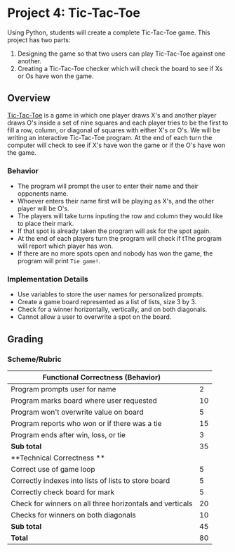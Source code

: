 # Project 4: Tic-Tac-Toe

Using Python, students will create a complete Tic-Tac-Toe game. This project has two parts: 
1. Designing the game so that two users can play Tic-Tac-Toe against one another.
2. Creating a Tic-Tac-Toe checker which will check the board to see if Xs or Os have won the game. 

## Overview
[Tic-Tac-Toe](http://www.merriam-webster.com/dictionary/tic-tac-toe) is a game in which one player draws X's and another player draws O's inside a set of nine squares and each player tries to be the first to fill a row, column, or diagonal of squares with either X's or O's. We will be writing an interactive Tic-Tac-Toe program. At the end of each turn the computer will check to see if X's have won the game or if the O's have won the game. 

### Behavior
* The program will prompt the user to enter their name and their opponents name. 
* Whoever enters their name first will be playing as X's, and the other player will be O's. 
* The players will take turns inputing the row and column they would like to place their mark. 
* If that spot is already taken the program will ask for the spot again. 
* At the end of each players turn the program will check if tThe program will report which player has won.
* If there are no more spots open and nobody has won the game, the program will print `Tie game!`.

### Implementation Details
* Use variables to store the user names for personalized prompts.
* Create a game board represented as a list of lists, size 3 by 3.
* Check for a winner horizontally, vertically, and on both diagonals.
* Cannot allow a user to overwrite a spot on the board.

## Grading 
### Scheme/Rubric
| **Functional Correctness (Behavior)**                                |     |
| --------------------------------------------------------------- |-----|
| Program prompts user for name | 2   |
| Program marks board where user requested| 10|
| Program won't overwrite value on board | 5   |
| Program reports who won or if there was a tie             | 15  |
| Program ends after win, loss, or tie       | 3  |
| **Sub total**                                                   | 35  |
| **Technical Correctness   **                                    |     |
| Correct use of game loop                                        | 5  |
| Correctly indexes into lists of lists to store board            | 5  |
| Correctly check board for mark                                  | 5  |
| Check for winners on all three horizontals and verticals        | 20  |
| Checks for winners on both diagonals                            | 10  |
| **Sub total**                                                   | 45  |
| **Total**                                                       | 80 |


